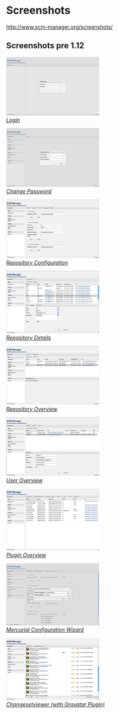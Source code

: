 # Screenshots

<http://www.scm-manager.org/screenshots/>

## Screenshots pre 1.12

[![Login](screenshots/login.thumb.png)\
*Login*](screenshots/login.png "Login")

[![Change Password](screenshots/change-password.thumb.png)\
*Change Password*](screenshots/change-password.png "Change Password")

[![Repository Configuration](screenshots/repository-config.thumb.png)\
*Repository Configuration*](screenshots/repository-config.png "Repository Configuration")

[![Repository Details](screenshots/repository-details.thumb.png)\
*Repository Details*](screenshots/repository-details.png "Repository Details")

[![Repository Overview](screenshots/repository-overview.thumb.png)\
*Repository Overview*](screenshots/repository-overview.png "Repository Overview")

[![User Overview](screenshots/user-overview.thumb.png)\
*User Overview*](screenshots/user-overview.png "User Overview")

[![Plugin Overview](screenshots/plugin-overview.thumb.png)\
*Plugin Overview*](screenshots/plugin-overview.png "Plugin Overview")

[![Mercurial Configuration Wizard](screenshots/mercurial-wizard.thumb.png)\
*Mercurial Configuration Wizard*](screenshots/mercurial-wizard.thumb.png "Mercurial Configuration Wizard")

[![Changesetviewer (with Gravatar Plugin)](screenshots/changesetviewer-gravatar-plugin.thumb.png)\
*Changesetviewer (with Gravatar Plugin)*](screenshots/changesetviewer-gravatar-plugin.png "Changesetviewer (with Gravatar Plugin)")
